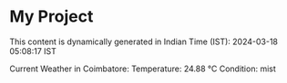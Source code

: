 # My Project

This content is dynamically generated in Indian Time (IST): 2024-03-18 05:08:17 IST


Current Weather in Coimbatore:
Temperature: 24.88 °C
Condition: mist
